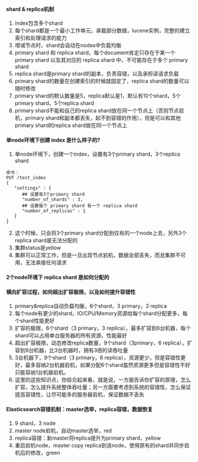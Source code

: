 #### shard & replica机制
1. index包含多个shard
2. 每个shard都是一个最小工作单元，承载部分数据，lucene实例，完整的建立索引和处理请求的能力
3. 增减节点时，shard会自动在nodes中负载均衡
4. primary shard 和 replica shard，每个document肯定只存在于某一个 primary shard 以及其对应的 replica shard 中，不可能存在于多个 primary shard
5. replica shard是primary shard的副本，负责容错，以及承担读请求负载
6. primary shard的数量在创建索引的时候就固定了，replica shard的数量可以随时修改
7. primary shard的默认数量是5，replica默认是1，默认有10个shard，5个primary shard，5个replica shard
8. primary shard不能和自己的replica shard放在同一个节点上（否则节点宕机，primary shard和副本都丢失，起不到容错的作用），但是可以和其他primary shard的replica shard放在同一个节点上

#### 单node环境下创建 index 是什么样子的?
1. 单node环境下，创建一个index，设置有3个primary shard，3个replica shard
````
命令：
PUT /test_index
{
   "settings" : {
      ## 设置有3个primary shard
      "number_of_shards" : 3,
      ## 设置每个 primary shard 有一个 replica shard
      "number_of_replicas" : 1
   }
}
````
2. 这个时候，只会将3个primary shard分配到仅有的一个node上去，另外3个replica shard是无法分配的
3. 集群status是yellow
4. 集群可以正常工作，但是一旦出现节点宕机，数据全部丢失，而且集群不可用，无法承接任何请求


#### 2个node环境下 replica shard 是如何分配的

#### 横向扩容过程，如何超出扩容极限，以及如何提升容错性

1. primary&replica自动负载均衡，6个shard，3 primary，3 replica
2. 每个node有更少的shard，IO/CPU/Memory资源给每个shard分配更多，每个shard性能更好
3. 扩容的极限，6个shard（3 primary，3 replica），最多扩容到6台机器，每个shard可以占用单台服务器的所有资源，性能最好
4. 超出扩容极限，动态修改replica数量，9个shard（3primary，6 replica），扩容到9台机器，比3台机器时，拥有3倍的读吞吐量
5. 3台机器下，9个shard（3 primary，6 replica），资源更少，但是容错性更好，最多容纳2台机器宕机，如果分配6个shard虽然资源更多但是容错性不好只能容纳1台机器宕机。
6. 这里的这些知识点，你综合起来看，就是说，一方面告诉你扩容的原理，怎么扩容，怎么提升系统整体吞吐量；另一方面要考虑到系统的容错性，怎么保证提高容错性，让尽可能多的服务器宕机，保证数据不丢失


#### Elasticsearch容错机制：master选举，replica容错，数据恢复
1. 9 shard，3 node
2. master node宕机，自动master选举，red
3. replica容错：新master将replica提升为primary shard，yellow
4. 重启宕机node，master copy replica到该node，使用原有的shard并同步宕机后的修改，green
















